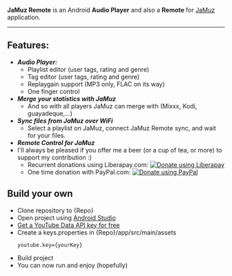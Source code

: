 **JaMuz Remote** is an Android **Audio Player** and also a **Remote** for [JaMuz](https://github.com/phramusca/JaMuz) application.
_________________________________________________________________________________
## Features:
  * ***Audio Player:***
    * Playlist editor (user tags, rating and genre)
    * Tag editor (user tags, rating and genre)
    * Replaygain support (MP3 only, FLAC on its way)
    * One finger control
  * ***Merge your statistics with JaMuz***
    * And so with all players JaMuz can merge with (Mixxx, Kodi, guayadeque,...)
  * ***Sync files from JaMuz over WiFi***
    * Select a playlist on JaMuz, connect JaMuz Remote sync, and wait for your files.
  * ***Remote Control for JaMuz***
* I'll always be pleased if you offer me a beer (or a cup of tea, or more) to support my contribution :)
  * Recurrent donations using Liberapay.com: <a href="https://liberapay.com/phramusca/donate"><img alt="Donate using Liberapay" src="https://liberapay.com/assets/widgets/donate.svg"></a>
  * One time donation with PayPal.com: <a href="https://paypal.me/RaphaelCamus"><img alt="Donate using PayPal" src="https://www.paypalobjects.com/en_US/i/btn/btn_donate_LG.gif"></a>

## Build your own

* Clone repository to {Repo}
* Open project using [Android Studio](https://developer.android.com/studio)
* [Get a YouTube Data API key for free](https://developers.google.com/youtube/v3/getting-started)
* Create a keys.properties in {Repo}/app/src/main/assets
  ```
  youtube.key={yourKey}
  ```
* Build project
* You can now run and enjoy (hopefully)

